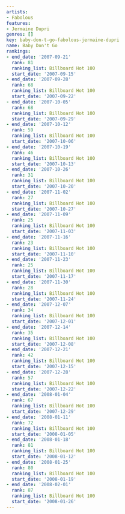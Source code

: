 ```yaml
---
artists:
- Fabolous
features:
- Jermaine Dupri
genres: []
key: baby-don-t-go-fabolous-jermaine-dupri
name: Baby Don't Go
rankings:
- end_date: '2007-09-21'
  rank: 81
  ranking_list: Billboard Hot 100
  start_date: '2007-09-15'
- end_date: '2007-09-28'
  rank: 68
  ranking_list: Billboard Hot 100
  start_date: '2007-09-22'
- end_date: '2007-10-05'
  rank: 68
  ranking_list: Billboard Hot 100
  start_date: '2007-09-29'
- end_date: '2007-10-12'
  rank: 59
  ranking_list: Billboard Hot 100
  start_date: '2007-10-06'
- end_date: '2007-10-19'
  rank: 46
  ranking_list: Billboard Hot 100
  start_date: '2007-10-13'
- end_date: '2007-10-26'
  rank: 31
  ranking_list: Billboard Hot 100
  start_date: '2007-10-20'
- end_date: '2007-11-02'
  rank: 27
  ranking_list: Billboard Hot 100
  start_date: '2007-10-27'
- end_date: '2007-11-09'
  rank: 25
  ranking_list: Billboard Hot 100
  start_date: '2007-11-03'
- end_date: '2007-11-16'
  rank: 23
  ranking_list: Billboard Hot 100
  start_date: '2007-11-10'
- end_date: '2007-11-23'
  rank: 25
  ranking_list: Billboard Hot 100
  start_date: '2007-11-17'
- end_date: '2007-11-30'
  rank: 28
  ranking_list: Billboard Hot 100
  start_date: '2007-11-24'
- end_date: '2007-12-07'
  rank: 34
  ranking_list: Billboard Hot 100
  start_date: '2007-12-01'
- end_date: '2007-12-14'
  rank: 35
  ranking_list: Billboard Hot 100
  start_date: '2007-12-08'
- end_date: '2007-12-21'
  rank: 42
  ranking_list: Billboard Hot 100
  start_date: '2007-12-15'
- end_date: '2007-12-28'
  rank: 57
  ranking_list: Billboard Hot 100
  start_date: '2007-12-22'
- end_date: '2008-01-04'
  rank: 67
  ranking_list: Billboard Hot 100
  start_date: '2007-12-29'
- end_date: '2008-01-11'
  rank: 72
  ranking_list: Billboard Hot 100
  start_date: '2008-01-05'
- end_date: '2008-01-18'
  rank: 81
  ranking_list: Billboard Hot 100
  start_date: '2008-01-12'
- end_date: '2008-01-25'
  rank: 80
  ranking_list: Billboard Hot 100
  start_date: '2008-01-19'
- end_date: '2008-02-01'
  rank: 87
  ranking_list: Billboard Hot 100
  start_date: '2008-01-26'
---
```


